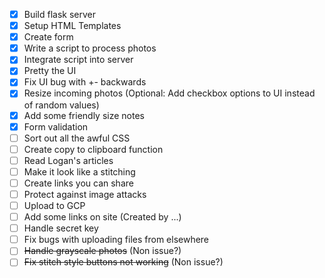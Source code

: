 - [x] Build flask server
- [x] Setup HTML Templates
- [x] Create form
- [x] Write a script to process photos
- [x] Integrate script into server
- [x] Pretty the UI
- [x] Fix UI bug with +- backwards
- [x] Resize incoming photos (Optional: Add checkbox options to UI instead of random values)
- [x] Add some friendly size notes
- [x] Form validation
- [ ] Sort out all the awful CSS
- [ ] Create copy to clipboard function
- [ ] Read Logan's articles
- [ ] Make it look like a stitching
- [ ] Create links you can share
- [ ] Protect against image attacks
- [ ] Upload to GCP
- [ ] Add some links on site (Created by ...)
- [ ] Handle secret key
- [ ] Fix bugs with uploading files from elsewhere
- [ ] ~~Handle grayscale photos~~ (Non issue?)
- [ ] ~~Fix stitch style buttons not working~~ (Non issue?)